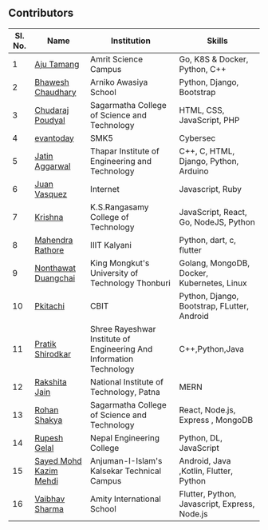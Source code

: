 ## Contributors

| Sl. No. | Name                                                       | Institution                                                         | Skills                                        |
| ------- | ---------------------------------------------------------- | ------------------------------------------------------------------- | --------------------------------------------- |
| 1       | [Aju Tamang](https://github.com/aju100)                    | Amrit Science Campus                                                | Go, K8S & Docker, Python, C++                 |
| 2       | [Bhawesh Chaudhary](https://github.com/callmebhawesh)      | Arniko Awasiya School                                               | Python, Django, Bootstrap                     |
| 3       | [Chudaraj Poudyal](https://github.com/crpoudyal)           | Sagarmatha College of Science and Technology                        | HTML, CSS, JavaScript, PHP                    |
| 4       | [evantoday](https://github.com/evantoday)| SMK5               | Cybersec |
| 5       | [Jatin Aggarwal](https://github.com/jatinagg1) | Thapar Institute of Engineering and Technology | C++, C, HTML, Django, Python, Arduino |
| 6       | [Juan Vasquez](https://github.com/JuanVqz)                 | Internet                                                            | Javascript, Ruby                              |
| 7       | [Krishna](https://github.com/M-krishna)                    | K.S.Rangasamy College of Technology                                 | JavaScript, React, Go, NodeJS, Python         |
| 8       | [Mahendra Rathore](https://github.com/Mahendra7985)        | IIIT Kalyani                                                        | Python, dart, c, flutter                      |
| 9       | [Nonthawat Duangchai](https://github.com/n0nz)             | King Mongkut's University of Technology Thonburi                    | Golang, MongoDB, Docker, Kubernetes, Linux    |
| 10      | [Pkitachi](https://github.com/pkitachi)                    | CBIT                                                                | Python, Django, Bootstrap, FLutter, Android   |
| 11      | [Pratik Shirodkar](https://github.com/Pratik-Shirodkar)    | Shree Rayeshwar Institute of Engineering And Information Technology | C++,Python,Java                               |
| 12      | [Rakshita Jain](https://github.com/raksh543)               | National Institute of Technology, Patna                             | MERN                                          | Android (Frontend) | C++ |
| 13      | [Rohan Shakya](https://github.com/Rohan-Shakya)            | Sagarmatha College of Science and Technology                        | React, Node.js, Express , MongoDB             |
| 14      | [Rupesh Gelal](https://github.com/rgrupesh)                | Nepal Engineering College                                           | Python, DL, JavaScript                        |
| 15      | [Sayed Mohd Kazim Mehdi](https://github.com/kazimsayed954) | Anjuman-I-Islam's Kalsekar Technical Campus                         | Android, Java ,Kotlin, Flutter, Python        |
| 16      | [Vaibhav Sharma](https://github.com/gigabite-pro)          | Amity International School                                          | Flutter, Python, Javascript, Express, Node.js |
